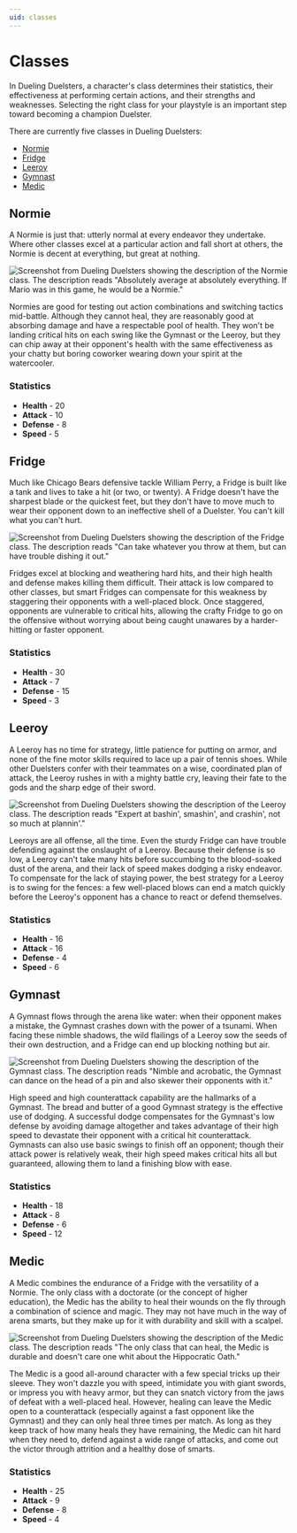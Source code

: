 ```yaml
---
uid: classes
---
```


# Classes

In Dueling Duelsters, a character's class determines their statistics, their effectiveness at performing certain actions, and their strengths and weaknesses. Selecting the right class for your playstyle is an important step toward becoming a champion Duelster.

There are currently five classes in Dueling Duelsters:

* [Normie](#normie)
* [Fridge](#fridge)
* [Leeroy](#leeroy)
* [Gymnast](#gymnast)
* [Medic](#medic)

## Normie

A Normie is just that: utterly normal at every endeavor they undertake. Where other classes excel at a particular action and fall short at others, the Normie is decent at everything, but great at nothing. 

![Screenshot from Dueling Duelsters showing the description of the Normie class. The description reads "Absolutely average at absolutely everything. If Mario was in this game, he would be a Normie."](~/docs/images/dueling-duelsters-normie-class.png)

Normies are good for testing out action combinations and switching tactics mid-battle. Although they cannot heal, they are reasonably good at absorbing damage and have a respectable pool of health. They won't be landing critical hits on each swing like the Gymnast or the Leeroy, but they can chip away at their opponent's health with the same effectiveness as your chatty but boring coworker wearing down your spirit at the watercooler.

### Statistics

* **Health** - 20
* **Attack** - 10
* **Defense** - 8
* **Speed** - 5

## Fridge

Much like Chicago Bears defensive tackle William Perry, a Fridge is built like a tank and lives to take a hit (or two, or twenty). A Fridge doesn't have the sharpest blade or the quickest feet, but they don't have to move much to wear their opponent down to an ineffective shell of a Duelster. You can't kill what you can't hurt.

![Screenshot from Dueling Duelsters showing the description of the Fridge class. The description reads "Can take whatever you throw at them, but can have trouble dishing it out."](~/docs/images/dueling-duelsters-fridge-class.png)

Fridges excel at blocking and weathering hard hits, and their high health and defense makes killing them difficult. Their attack is low compared to other classes, but smart Fridges can compensate for this weakness by staggering their opponents with a well-placed block. Once staggered, opponents are vulnerable to critical hits, allowing the crafty Fridge to go on the offensive without worrying about being caught unawares by a harder-hitting or faster opponent.

### Statistics

* **Health** - 30
* **Attack** - 7
* **Defense** - 15
* **Speed** - 3

## Leeroy

A Leeroy has no time for strategy, little patience for putting on armor, and none of the fine motor skills required to lace up a pair of tennis shoes. While other Duelsters confer with their teammates on a wise, coordinated plan of attack, the Leeroy rushes in with a mighty battle cry, leaving their fate to the gods and the sharp edge of their sword.

![Screenshot from Dueling Duelsters showing the description of the Leeroy class. The description reads "Expert at bashin', smashin', and crashin', not so much at plannin'."](~/docs/images/dueling-duelsters-leeroy-class.png)

Leeroys are all offense, all the time. Even the sturdy Fridge can have trouble defending against the onslaught of a Leeroy. Because their defense is so low, a Leeroy can't take many hits before succumbing to the blood-soaked dust of the arena, and their lack of speed makes dodging a risky endeavor. To compensate for the lack of staying power, the best strategy for a Leeroy is to swing for the fences: a few well-placed blows can end a match quickly before the Leeroy's opponent has a chance to react or defend themselves.

### Statistics

* **Health** - 16
* **Attack** - 16
* **Defense** - 4
* **Speed** - 6

## Gymnast

A Gymnast flows through the arena like water: when their opponent makes a mistake, the Gymnast crashes down with the power of a tsunami. When facing these nimble shadows, the wild flailings of a Leeroy sow the seeds of their own destruction, and a Fridge can end up blocking nothing but air.

![Screenshot from Dueling Duelsters showing the description of the Gymnast class. The description reads "Nimble and acrobatic, the Gymnast can dance on the head of a pin and also skewer their opponents with it."](~/docs/images/dueling-duelsters-gymnast-class.png)

 High speed and high counterattack capability are the hallmarks of a Gymnast. The bread and butter of a good Gymnast strategy is the effective use of dodging. A successful dodge compensates for the Gymnast's low defense by avoiding damage altogether and takes advantage of their high speed to devastate their opponent with a critical hit counterattack. Gymnasts can also use basic swings to finish off an opponent; though their attack power is relatively weak, their high speed makes critical hits all but guaranteed, allowing them to land a finishing blow with ease.

 ### Statistics

 * **Health** - 18
 * **Attack** - 8
 * **Defense** - 6
 * **Speed** - 12

## Medic

A Medic combines the endurance of a Fridge with the versatility of a Normie. The only class with a doctorate (or the concept of higher education), the Medic has the ability to heal their wounds on the fly through a combination of science and magic. They may not have much in the way of arena smarts, but they make up for it with durability and skill with a scalpel.

![Screenshot from Dueling Duelsters showing the description of the Medic class. The description reads "The only class that can heal, the Medic is durable and doesn't care one whit about the Hippocratic Oath."](~/docs/images/dueling-duelsters-medic-class.png)

The Medic is a good all-around character with a few special tricks up their sleeve. They won't dazzle you with speed, intimidate you with giant swords, or impress you with heavy armor, but they can snatch victory from the jaws of defeat with a well-placed heal. However, healing can leave the Medic open to a counterattack (especially against a fast opponent like the Gymnast) and they can only heal three times per match. As long as they keep track of how many heals they have remaining, the Medic can hit hard when they need to, defend against a wide range of attacks, and come out the victor through attrition and a healthy dose of smarts.

### Statistics

* **Health** - 25
* **Attack** - 9
* **Defense** - 8
* **Speed** - 4